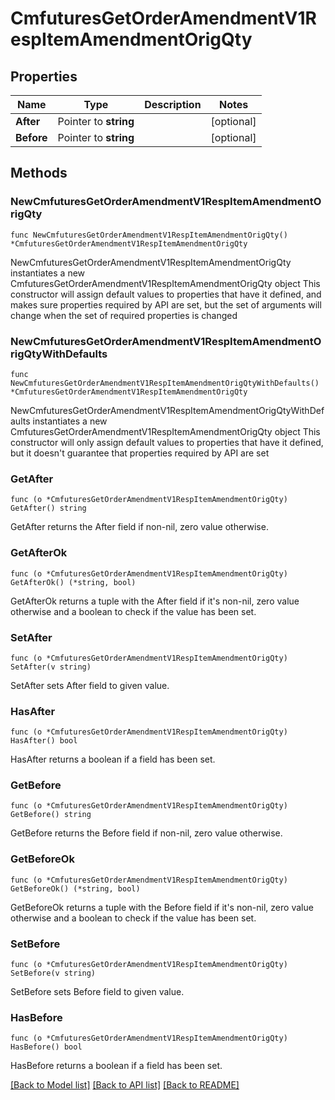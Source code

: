 # CmfuturesGetOrderAmendmentV1RespItemAmendmentOrigQty

## Properties

Name | Type | Description | Notes
------------ | ------------- | ------------- | -------------
**After** | Pointer to **string** |  | [optional] 
**Before** | Pointer to **string** |  | [optional] 

## Methods

### NewCmfuturesGetOrderAmendmentV1RespItemAmendmentOrigQty

`func NewCmfuturesGetOrderAmendmentV1RespItemAmendmentOrigQty() *CmfuturesGetOrderAmendmentV1RespItemAmendmentOrigQty`

NewCmfuturesGetOrderAmendmentV1RespItemAmendmentOrigQty instantiates a new CmfuturesGetOrderAmendmentV1RespItemAmendmentOrigQty object
This constructor will assign default values to properties that have it defined,
and makes sure properties required by API are set, but the set of arguments
will change when the set of required properties is changed

### NewCmfuturesGetOrderAmendmentV1RespItemAmendmentOrigQtyWithDefaults

`func NewCmfuturesGetOrderAmendmentV1RespItemAmendmentOrigQtyWithDefaults() *CmfuturesGetOrderAmendmentV1RespItemAmendmentOrigQty`

NewCmfuturesGetOrderAmendmentV1RespItemAmendmentOrigQtyWithDefaults instantiates a new CmfuturesGetOrderAmendmentV1RespItemAmendmentOrigQty object
This constructor will only assign default values to properties that have it defined,
but it doesn't guarantee that properties required by API are set

### GetAfter

`func (o *CmfuturesGetOrderAmendmentV1RespItemAmendmentOrigQty) GetAfter() string`

GetAfter returns the After field if non-nil, zero value otherwise.

### GetAfterOk

`func (o *CmfuturesGetOrderAmendmentV1RespItemAmendmentOrigQty) GetAfterOk() (*string, bool)`

GetAfterOk returns a tuple with the After field if it's non-nil, zero value otherwise
and a boolean to check if the value has been set.

### SetAfter

`func (o *CmfuturesGetOrderAmendmentV1RespItemAmendmentOrigQty) SetAfter(v string)`

SetAfter sets After field to given value.

### HasAfter

`func (o *CmfuturesGetOrderAmendmentV1RespItemAmendmentOrigQty) HasAfter() bool`

HasAfter returns a boolean if a field has been set.

### GetBefore

`func (o *CmfuturesGetOrderAmendmentV1RespItemAmendmentOrigQty) GetBefore() string`

GetBefore returns the Before field if non-nil, zero value otherwise.

### GetBeforeOk

`func (o *CmfuturesGetOrderAmendmentV1RespItemAmendmentOrigQty) GetBeforeOk() (*string, bool)`

GetBeforeOk returns a tuple with the Before field if it's non-nil, zero value otherwise
and a boolean to check if the value has been set.

### SetBefore

`func (o *CmfuturesGetOrderAmendmentV1RespItemAmendmentOrigQty) SetBefore(v string)`

SetBefore sets Before field to given value.

### HasBefore

`func (o *CmfuturesGetOrderAmendmentV1RespItemAmendmentOrigQty) HasBefore() bool`

HasBefore returns a boolean if a field has been set.


[[Back to Model list]](../README.md#documentation-for-models) [[Back to API list]](../README.md#documentation-for-api-endpoints) [[Back to README]](../README.md)


